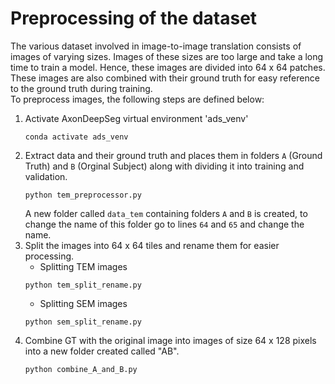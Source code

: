# Preprocessing of the dataset
The various dataset involved in image-to-image translation consists of images of varying sizes. Images of these sizes are too large and take a long time to train a model. Hence, these images are divided into 64 x 64 patches. These images are also combined with their ground truth for easy reference to the ground truth during training.
</br>
To preprocess images, the following steps are defined below:
</br>
1. Activate AxonDeepSeg virtual environment 'ads_venv'
   ```
   conda activate ads_venv
   ```
2. Extract data and their ground truth and places them in folders `A` (Ground Truth) and `B` (Orginal Subject) along with dividing it into training and validation.
   ```
   python tem_preprocessor.py
   ```
   A new folder called `data_tem` containing folders `A` and `B` is created, to change the name of this folder go to lines `64` and `65` and change the name.
3. Split the images into 64 x 64 tiles and rename them for easier processing.
   - Splitting TEM images
   ```
   python tem_split_rename.py
   ```
   - Splitting SEM images
   ```
   python sem_split_rename.py
   ```
4. Combine GT with the original image into images of size 64 x 128 pixels into a new folder created called "AB".
   ```
   python combine_A_and_B.py
   ```
   

